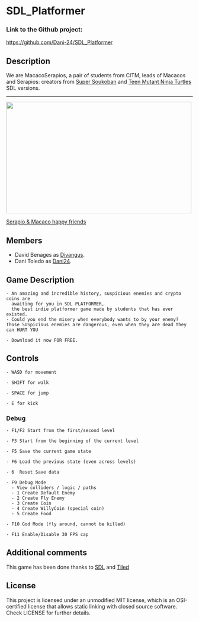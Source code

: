 # SDL_Platformer

### Link to the Github project:
https://github.com/Dani-24/SDL_Platformer


## Description
We are MacacoSerapios, a pair of students from CITM, leads of Macacos and Serapios: creators from [Super Soukoban](https://github.com/Dani-24/Serapios) and [Teen Mutant Ninja Turtles](https://github.com/Divangus/Macacos) SDL versions.
  
---
<img width="500" height="300" src="https://i.ytimg.com/vi/yXGCelvsACA/maxresdefault.jpg">
  
[Serapio & Macaco happy friends](https://www.google.com/url?sa=i&url=https%3A%2F%2Fwww.youtube.com%2Fwatch%3Fv%3DyXGCelvsACA&psig=AOvVaw1ojBmRr-Ds0ulyodcVXuIT&ust=1635418923703000&source=images&cd=vfe&ved=0CAsQjRxqFwoTCNiNgLy46vMCFQAAAAAdAAAAABAD)
  

## Members
  
   * David Benages as [Divangus](https://github.com/Divangus).
   * Dani Toledo as [Dani24](https://github.com/Dani-24).

## Game Description
    - An amazing and incredible history, suspicious enemies and crypto coins are 
      awaiting for you in SDL PLATFORMER, 
      the best indie platformer game made by students that has ever existed.
    - Could you end the misery when everybody wants to by your enemy? Those SUSpicious enemies are dangerous, even when they are dead they can HURT YOU 
      
    - Download it now FOR FREE.


## Controls

    - WASD for movement
    
    - SHIFT for walk

    - SPACE for jump
    
    - E for kick

### Debug
   
    - F1/F2 Start from the first/second level

    - F3 Start from the beginning of the current level

    - F5 Save the current game state

    - F6 Load the previous state (even across levels)
    
    - 6  Reset Save data

    - F9 Debug Mode
      - View colliders / logic / paths
      - 1 Create Default Enemy
      - 2 Create Fly Enemy
      - 3 Create Coin
      - 4 Create WillyCoin (special coin)
      - 5 Create Food

    - F10 God Mode (fly around, cannot be killed)
    
    - F11 Enable/Disable 30 FPS cap


## Additional comments
This game has been done thanks to [SDL](https://www.libsdl.org/index.php) and [Tiled](https://www.mapeditor.org/)
  
  
## License
This project is licensed under an unmodified MIT license, which is an OSI-certified license that allows static linking with closed source software. Check LICENSE for further details.
